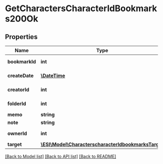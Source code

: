 # GetCharactersCharacterIdBookmarks200Ok

## Properties
Name | Type | Description | Notes
------------ | ------------- | ------------- | -------------
**bookmarkId** | **int** | bookmark_id integer | 
**createDate** | [**\DateTime**](\DateTime.md) | create_date string | 
**creatorId** | **int** | creator_id integer | 
**folderId** | **int** | folder_id integer | [optional] 
**memo** | **string** | memo string | 
**note** | **string** | note string | 
**ownerId** | **int** | owner_id integer | 
**target** | [**\ESI\Model\CharacterscharacterIdbookmarksTarget**](CharacterscharacterIdbookmarksTarget.md) |  | [optional] 

[[Back to Model list]](../README.md#documentation-for-models) [[Back to API list]](../README.md#documentation-for-api-endpoints) [[Back to README]](../README.md)


